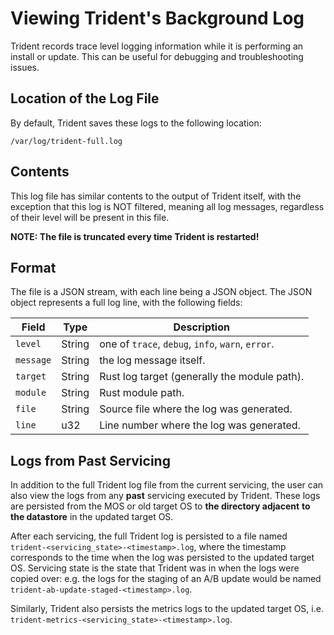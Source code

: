 # Viewing Trident's Background Log

Trident records trace level logging information while it is performing an install or update. This
can be useful for debugging and troubleshooting issues.

## Location of the Log File

By default, Trident saves these logs to the following location:

`/var/log/trident-full.log`

## Contents

This log file has similar contents to the output of Trident itself, with the exception that this log
is NOT filtered, meaning all log messages, regardless of their level will be present in this file.

**NOTE: The file is truncated every time Trident is restarted!**

## Format

The file is a JSON stream, with each line being a JSON object. The JSON object represents a full log
line, with the following fields:

| Field     | Type   | Description                                       |
| --------- | ------ | ------------------------------------------------- |
| `level`   | String | one of `trace`, `debug`, `info`, `warn`, `error`. |
| `message` | String | the log message itself.                           |
| `target`  | String | Rust log target (generally the module path).      |
| `module`  | String | Rust module path.                                 |
| `file`    | String | Source file where the log was generated.          |
| `line`    | u32    | Line number where the log was generated.          |

## Logs from Past Servicing

In addition to the full Trident log file from the current servicing, the user can also view the logs
from any **past** servicing executed by Trident. These logs are persisted from the MOS or old
target OS to **the directory adjacent** **to the datastore** in the updated target OS.

After each servicing, the full Trident log is persisted to a file named
`trident-<servicing_state>-<timestamp>.log`, where the timestamp corresponds to the time when the
log was persisted to the updated target OS. Servicing state is the state that Trident was in when
the logs were copied over: e.g. the logs for the staging of an A/B update would be named
`trident-ab-update-staged-<timestamp>.log`.

Similarly, Trident also persists the metrics logs to the updated target OS, i.e.
`trident-metrics-<servicing_state>-<timestamp>.log`.

